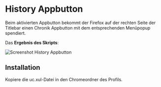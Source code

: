 # History Appbutton
Beim aktivierten Appbutton bekommt der Firefox auf der rechten Seite der Titlebar einen Chronik Appbutton mit dem 
entsprechenden Menüpopup spendiert.

Das **Ergebnis des Skripts**:

![Screenshot History Appbutton](https://github.com/ardiman/userChrome.js/raw/master/historyappbutton/scr_historyappbutton.png)

## Installation
Kopiere die uc.xul-Datei in den Chromeordner des Profils.